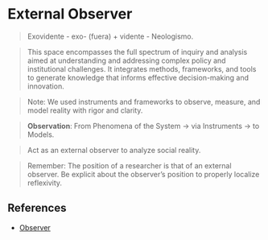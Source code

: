 # External Observer

> Exovidente - exo- (fuera) + vidente - Neologismo.

> This space encompasses the full spectrum of inquiry and analysis aimed at understanding and addressing complex policy and institutional challenges. It integrates methods, frameworks, and tools to generate knowledge that informs effective decision-making and innovation.

> Note: We used instruments and frameworks to observe, measure, and model reality with rigor and clarity.

> **Observation**: From Phenomena of the System → via Instruments → to Models.

> Act as an external observer to analyze social reality.

> Remember: The position of a researcher is that of an external observer. Be explicit about the observer’s position to properly localize reflexivity.

## References

- [Observer](https://www.notion.so/Observer-24bc0f5171ec8060b8f3d55b4b766042?v=84afba4bef9a493eb66e231bda5f7406&source=copy_link)

